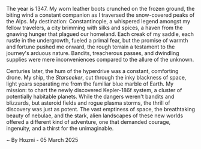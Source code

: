 
The year is 1347.  My worn leather boots crunched on the frozen ground, the biting wind a constant companion as I traversed the snow-covered peaks of the Alps. My destination: Constantinople, a whispered legend amongst my fellow travelers, a city brimming with silks and spices, a haven from the gnawing hunger that plagued our homeland.  Each creak of my saddle, each rustle in the undergrowth, fueled a primal fear, but the promise of warmth and fortune pushed me onward, the rough terrain a testament to the journey's arduous nature.  Bandits, treacherous passes, and dwindling supplies were mere inconveniences compared to the allure of the unknown.

Centuries later, the hum of the hyperdrive was a constant, comforting drone.  My ship, the *Starseeker*, cut through the inky blackness of space, light years separating me from the familiar blue marble of Earth.  My mission: to chart the newly discovered Kepler-186f system, a cluster of potentially habitable planets.  While the dangers weren't bandits and blizzards, but asteroid fields and rogue plasma storms, the thrill of discovery was just as potent. The vast emptiness of space, the breathtaking beauty of nebulae, and the stark, alien landscapes of these new worlds offered a different kind of adventure, one that demanded courage, ingenuity, and a thirst for the unimaginable.

~ By Hozmi - 05 March 2025
